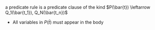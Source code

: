 a predicate rule is a predicate clause of the kind
$P(\bar{t}) \leftarrow Q_1(\bar{t_1}), Q_N(\bar{t_n})$ 
- All variables in $P(\bar{t})$ must appear in the body